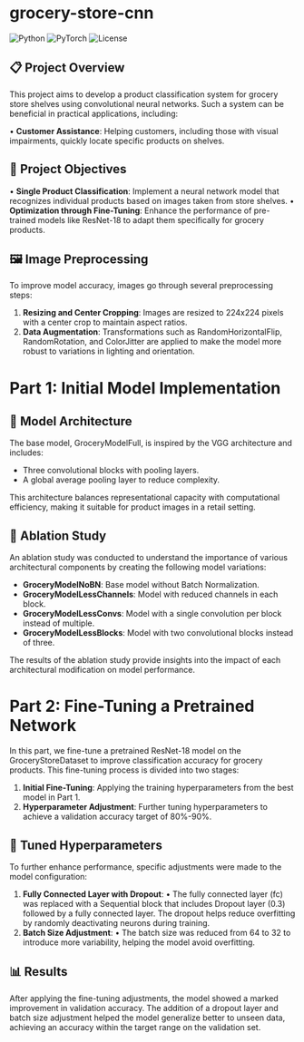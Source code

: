 # grocery-store-cnn 

![Python](https://img.shields.io/badge/Python-3.x-blue) ![PyTorch](https://img.shields.io/badge/PyTorch-1.x-orange) ![License](https://img.shields.io/badge/License-MIT-yellow)

## 📋 Project Overview

This project aims to develop a product classification system for grocery store shelves using convolutional neural networks. Such a system can be beneficial in practical applications, including:

• **Customer Assistance**: Helping customers, including those with visual impairments, quickly locate specific products on shelves.

## 🎯 Project Objectives

• **Single Product Classification**: Implement a neural network model that recognizes individual products based on images taken from store shelves.
• **Optimization through Fine-Tuning**: Enhance the performance of pre-trained models like ResNet-18 to adapt them specifically for grocery products.

## 🖼️ Image Preprocessing

To improve model accuracy, images go through several preprocessing steps:

1. **Resizing and Center Cropping**: Images are resized to 224x224 pixels with a center crop to maintain aspect ratios.
2. **Data Augmentation**: Transformations such as RandomHorizontalFlip, RandomRotation, and ColorJitter are applied to make the model more robust to variations in lighting and orientation.

# Part 1: Initial Model Implementation

## 🧩 Model Architecture

The base model, GroceryModelFull, is inspired by the VGG architecture and includes:

- Three convolutional blocks with pooling layers.
- A global average pooling layer to reduce complexity.

This architecture balances representational capacity with computational efficiency, making it suitable for product images in a retail setting.

## 🔬 Ablation Study

An ablation study was conducted to understand the importance of various architectural components by creating the following model variations:

- **GroceryModelNoBN**: Base model without Batch Normalization.
- **GroceryModelLessChannels**: Model with reduced channels in each block.
- **GroceryModelLessConvs**: Model with a single convolution per block instead of multiple.
- **GroceryModelLessBlocks**: Model with two convolutional blocks instead of three.

The results of the ablation study provide insights into the impact of each architectural modification on model performance.

# Part 2: Fine-Tuning a Pretrained Network

In this part, we fine-tune a pretrained ResNet-18 model on the GroceryStoreDataset to improve classification accuracy for grocery products. This fine-tuning process is divided into two stages:

1. **Initial Fine-Tuning**: Applying the training hyperparameters from the best model in Part 1.
2. **Hyperparameter Adjustment**: Further tuning hyperparameters to achieve a validation accuracy target of 80%-90%.

## 🔧 Tuned Hyperparameters

To further enhance performance, specific adjustments were made to the model configuration:

1. **Fully Connected Layer with Dropout**:
•	The fully connected layer (fc) was replaced with a Sequential block that includes Dropout layer (0.3) followed by a fully connected layer. The dropout helps reduce overfitting by randomly deactivating neurons during training.
2. **Batch Size Adjustment**:
•	The batch size was reduced from 64 to 32 to introduce more variability, helping the model avoid overfitting.

## 📊 Results

After applying the fine-tuning adjustments, the model showed a marked improvement in validation accuracy. The addition of a dropout layer and batch size adjustment helped the model generalize better to unseen data, achieving an accuracy within the target range on the validation set.
